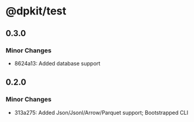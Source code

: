 # @dpkit/test

## 0.3.0

### Minor Changes

- 8624a13: Added database support

## 0.2.0

### Minor Changes

- 313a275: Added Json/Jsonl/Arrow/Parquet support; Bootstrapped CLI
